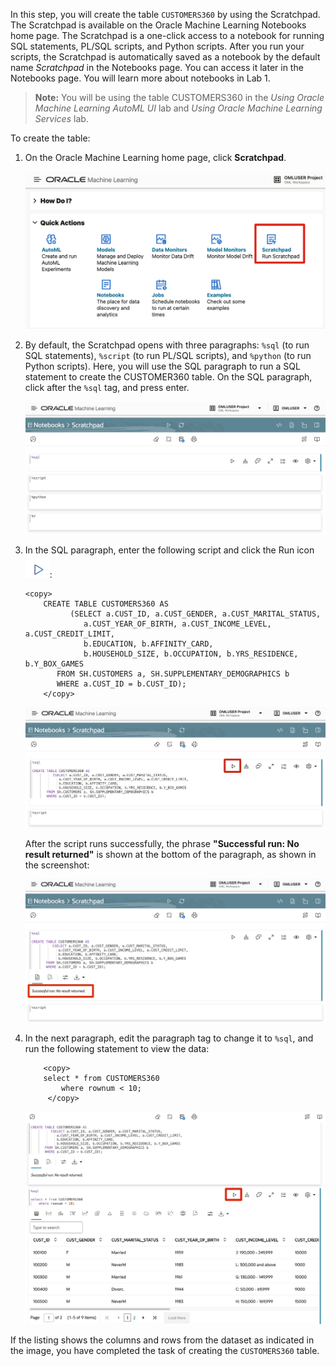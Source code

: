 <!--
    {
        "name":"Create the Customer360 table",
        "description":"Steps to create the Customer360 table"
    }
-->

In this step, you will create the table ``CUSTOMERS360`` by using the Scratchpad. The Scratchpad is available on the Oracle Machine Learning Notebooks home page. The Scratchpad is a one-click access to a notebook for running SQL statements, PL/SQL scripts, and Python scripts. After you run your scripts, the Scratchpad is automatically saved as a notebook by the default name _Scratchpad_ in the Notebooks page. You can access it later in the Notebooks page. You will learn more about notebooks in Lab 1.

> **Note:** You will be using the table CUSTOMERS360 in the _Using Oracle Machine Learning AutoML UI_ lab and _Using Oracle Machine Learning Services_ lab.

To create the table:

1. On the Oracle Machine Learning home page, click **Scratchpad**.

	![Notebooks option in OML homepage](images/homepage-scratchpad.png)

2. By default, the Scratchpad opens with three paragraphs: `%sql` (to run SQL statements), `%script` (to run PL/SQL scripts), and `%python` (to run Python scripts). Here, you will use the SQL paragraph to run a SQL statement to create the CUSTOMER360 table. On the SQL paragraph, click after the `%sql` tag, and press enter.

	![Create Notebook dialog](images/scratchpad.png)

3. In the SQL paragraph, enter the following script and click the Run icon ![run icon](images/run.png):

    ```
    <copy>
		CREATE TABLE CUSTOMERS360 AS
              (SELECT a.CUST_ID, a.CUST_GENDER, a.CUST_MARITAL_STATUS,
                 a.CUST_YEAR_OF_BIRTH, a.CUST_INCOME_LEVEL, a.CUST_CREDIT_LIMIT,
                 b.EDUCATION, b.AFFINITY_CARD,
                 b.HOUSEHOLD_SIZE, b.OCCUPATION, b.YRS_RESIDENCE, b.Y_BOX_GAMES
           FROM SH.CUSTOMERS a, SH.SUPPLEMENTARY_DEMOGRAPHICS b
           WHERE a.CUST_ID = b.CUST_ID);
		</copy>
    ```

	![SQL script to create Customers360 table](images/scratchpad-run.png)

	After the script runs successfully, the phrase **"Successful run: No result returned"** is shown at the bottom of the paragraph, as shown in the screenshot:

	![SQL script to create Customers360 table](images/scratchpad-finished.png)

4. In the next paragraph, edit the paragraph tag to change it to `%sql`, and run the following statement to view the data:

	```
		<copy>
		select * from CUSTOMERS360
			where rownum < 10;
		 </copy>
	 ```

	![Script to view Customers360 table](images/script-view-customers360.png)

If the listing shows the columns and rows from the dataset as indicated in the image, you have completed the task of creating the `CUSTOMERS360` table. 
